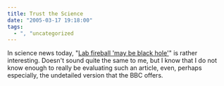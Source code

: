 ```yaml
---
title: Trust the Science
date: "2005-03-17 19:18:00"
tags:
  - ", "uncategorized
---
```

<p> In science news today, "<a href="http://news.bbc.co.uk/1/hi/sci/tech/4357613.stm">Lab fireball
'may be black hole'</a>" is rather interesting.  Doesn't sound
quite the same to me, but I know that I do not know enough to
really be evaluating such an article, even, perhaps especially,
the undetailed version that the BBC offers.</p>

